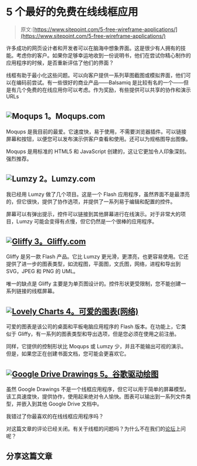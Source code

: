 # 5 个最好的免费在线线框应用

> 原文:[https://www.sitepoint.com/5-free-wireframe-applications/](https://www.sitepoint.com/5-free-wireframe-applications/)

许多成功的网页设计者和开发者可以在脑海中想象界面。这是很少有人拥有的技能。考虑你的客户。如果你足够幸运地收到一份说明书，他们在尝试你精心制作的应用程序的时候，是否重新评估了他们的界面？

线框有助于最小化这些问题。可以向客户提供一系列草图截图或模拟界面，他们可以在编码前尝试。有一些很好的商业产品——Balsamiq 是比较有名的一个——但是有几个免费的在线应用你可以考虑。作为奖励，有些提供可以共享的协作和演示 URLs

## ![Moqups](../Images/8e357e9363c96be94b4e2261dbca6459.png) 1。Moqups.com

Moqups 是我目前的最爱。它速度快，易于使用，不需要浏览器插件。可以链接屏幕和按钮，以便您可以发布演示供客户查看和使用。还可以为规格图导出图像。

Moqups 是用标准的 HTML5 和 JavaScript 创建的，这让它更加令人印象深刻。强烈推荐。

## ![Lumzy](../Images/4554b76f9b6b2fa34de7a3c0586db9d3.png) 2。Lumzy.com

我已经用 Lumzy 做了几个项目。这是一个 Flash 应用程序，虽然界面不是最漂亮的，但它很快，提供了协作选项，并提供了一系列易于编辑和配置的控件。

屏幕可以有弹出提示，控件可以链接到其他屏幕进行在线演示。对于非常大的项目，Lumzy 可能会变得有点慢，但它仍然是一个很棒的应用程序。

## [![Gliffy](../Images/a2cefb5812d35da9e363cc56d750a450.png) 3。Gliffy.com](http://www.gliffy.com/)

Gliffy 是另一款 Flash 产品。它比 Lumzy 更光滑，更漂亮，也更容易使用。它还提供了进一步的图表类型，如流程图，平面图，文氏图，网络，进程和导出到 SVG，JPEG 和 PNG 的 UML。

唯一的缺点是 Gliffy 主要是为单页图设计的。控件形状更受限制，您不能创建一系列链接的线框屏幕。

## [![Lovely Charts](../Images/d6202b79f7e2372eca1c1e979df6408e.png) 4。可爱的图表(网络)](http://lovelycharts.com/web)

可爱的图表是该公司的桌面和平板电脑应用程序的 Flash 版本。在功能上，它类似于 Gliffy，有一系列的图表类型和导出选项，但是您必须在使用之前注册。

同样，它提供的控制形状比 Moqups 或 Lumzy 少，并且不能输出可视的演示。但是，如果您正在创建书面文档，您可能会更喜欢它。

## [![Google Drive Drawings](../Images/5022ccf2c49ce672abee9004bf0106cf.png) 5。谷歌驱动绘图](https://drive.google.com/)

虽然 Google Drawings 不是一个线框应用程序，但它可以用于简单的屏幕模型。该工具速度快，提供协作，使用起来绝对令人愉快。图表可以输出到一系列文件类型，并嵌入到其他 Google Drive 文档中。

我错过了你最喜欢的在线线框应用程序吗？

对这篇文章的评论已经关闭。有关于线框的问题吗？为什么不在我们的[论坛](https://www.sitepoint.com/forums/forumdisplay.php?1-Website-Design?utm_source=sitepoint&utm_medium=link&utm_campaign=forumlink)上问呢？

## 分享这篇文章